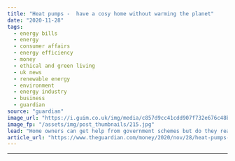 ```yaml
---
title: "Heat pumps -  have a cosy home without warming the planet"
date: "2020-11-28"
tags: 
  - energy bills
  - energy
  - consumer affairs
  - energy efficiency
  - money
  - ethical and green living
  - uk news
  - renewable energy
  - environment
  - energy industry
  - business
  - guardian
source: "guardian"
image_url: "https://i.guim.co.uk/img/media/c857d9cc41cdd907f732e676c48b1730759e1912/0_129_8192_4918/master/8192.jpg?width=460&quality=85&auto=format&fit=max&s=f41e8ff8100b4c6f5c0916de3440ac21"
image_fp: "/assets/img/post_thumbnails/215.jpg"
lead: "Home owners can get help from government schemes but do they really cut costs?When Graham Davidson and his wife, Pauline, retired to a bungalow in Norfolk three years ago they ripped out the old boiler and replaced it with an air source heat pump at ..."
article_url: "https://www.theguardian.com/money/2020/nov/28/heat-pumps-have-a-cosy-home-without-warming-the-planet"
---
```


---
